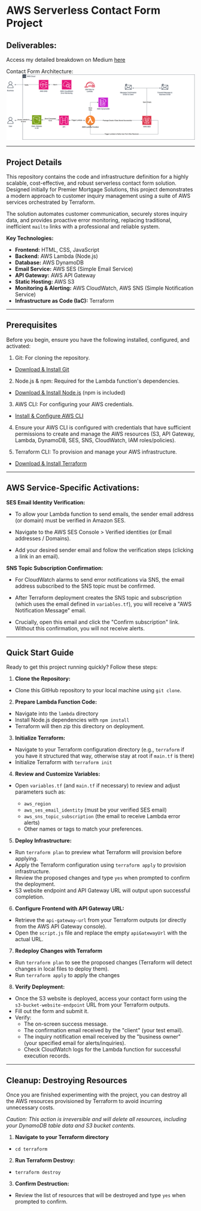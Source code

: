 # AWS Serverless Contact Form Project

## Deliverables: 

Access my detailed breakdown on Medium [here](https://medium.com/@gurniksingh/project-building-a-robust-serverless-contact-form-for-premier-mortgage-solutions-b760ac2b501e)

Contact Form Architecture:
![Contact_Form_Architecture](Contact_Form_Architecture.png)

----------------------------------------------------------------

## Project Details 

This repository contains the code and infrastructure definition for a highly scalable, cost-effective, and robust serverless contact form solution. Designed initially for Premier Mortgage Solutions, this project demonstrates a modern approach to customer inquiry management using a suite of AWS services orchestrated by Terraform.

The solution automates customer communication, securely stores inquiry data, and provides proactive error monitoring, replacing traditional, inefficient ```mailto``` links with a professional and reliable system.

**Key Technologies:**

- **Frontend:** HTML, CSS, JavaScript
- **Backend:** AWS Lambda (Node.js)
- **Database:** AWS DynamoDB
- **Email Service:** AWS SES (Simple Email Service)
- **API Gateway:** AWS API Gateway
- **Static Hosting:** AWS S3
- **Monitoring & Alerting:** AWS CloudWatch, AWS SNS (Simple Notification Service)
- **Infrastructure as Code (IaC):** Terraform

----------------------------------------------------------------

## Prerequisites

Before you begin, ensure you have the following installed, configured, and activated:

1. Git: For cloning the repository.
- [Download & Install Git](https://github.com/git-guides/install-git)

2. Node.js & npm: Required for the Lambda function's dependencies.
- [Download & Install Node.js](https://nodejs.org/en/download) (npm is included)

3. AWS CLI: For configuring your AWS credentials.
- [Install & Configure AWS CLI](https://docs.aws.amazon.com/cli/latest/userguide/getting-started-install.html)

4. Ensure your AWS CLI is configured with credentials that have sufficient permissions to create and manage the AWS resources (S3, API Gateway, Lambda, DynamoDB, SES, SNS, CloudWatch, IAM roles/policies).

5. Terraform CLI: To provision and manage your AWS infrastructure.
- [Download & Install Terraform](https://developer.hashicorp.com/terraform/install)

----------------------------------------------------------------

## AWS Service-Specific Activations:

**SES Email Identity Verification:**

- To allow your Lambda function to send emails, the sender email address (or domain) must be verified in Amazon SES.

- Navigate to the AWS SES Console > Verified identities (or Email addresses / Domains).

- Add your desired sender email and follow the verification steps (clicking a link in an email).

**SNS Topic Subscription Confirmation:**

- For CloudWatch alarms to send error notifications via SNS, the email address subscribed to the SNS topic must be confirmed.

- After Terraform deployment creates the SNS topic and subscription (which uses the email defined in ```variables.tf```), you will receive a "AWS Notification Message" email.

- Crucially, open this email and click the "Confirm subscription" link. Without this confirmation, you will not receive alerts.

----------------------------------------------------------------

## Quick Start Guide

Ready to get this project running quickly? Follow these steps:

1. **Clone the Repository:** 

- Clone this GitHub repository to your local machine using ```git clone```.

2. **Prepare Lambda Function Code:** 

- Navigate into the ```lambda``` directory
- Install Node.js dependencies with ```npm install```
- Terraform will then zip this directory on deployment.

3. **Initialize Terraform:**

- Navigate to your Terraform configuration directory (e.g., ```terraform``` if you have it structured that way, otherwise stay at root if ```main.tf``` is there)
- Initialize Terraform with ```terraform init```

4. **Review and Customize Variables:**

- Open ```variables.tf``` (and ```main.tf``` if necessary) to review and adjust parameters such as:

    - ```aws_region```
    - ```aws_ses_email_identity``` (must be your verified SES email)
    - ```aws_sns_topic_subscription``` (the email to receive Lambda error alerts)
    - Other names or tags to match your preferences.

5. **Deploy Infrastructure:**

- Run ```terraform plan``` to preview what Terraform will provision before applying.
- Apply the Terraform configuration using ```terraform apply``` to provision infrastructure.
- Review the proposed changes and type ```yes``` when prompted to confirm the deployment. 
- S3 website endpoint and API Gateway URL will output upon successful completion.

6. **Configure Frontend with API Gateway URL:**

- Retrieve the ```api-gateway-url``` from your Terraform outputs (or directly from the AWS API Gateway console).
- Open the ```script.js``` file and replace the empty ```apiGatewayUrl``` with the actual URL.

7. **Redeploy Changes with Terraform**
- Run ```terraform plan``` to see the proposed changes (Terraform will detect changes in local files to deploy them).
- Run ```terraform apply``` to apply the changes

8. **Verify Deployment:**

- Once the S3 website is deployed, access your contact form using the ```s3-bucket-website-endpoint``` URL from your Terraform outputs.
- Fill out the form and submit it.
- Verify:
    - The on-screen success message.
    - The confirmation email received by the "client" (your test email).
    - The inquiry notification email received by the "business owner" (your specified email for alerts/inquiries).
    - Check CloudWatch logs for the Lambda function for successful execution records.

----------------------------------------------------------------

## Cleanup: Destroying Resources

Once you are finished experimenting with the project, you can destroy all the AWS resources provisioned by Terraform to avoid incurring unnecessary costs.

*Caution: This action is irreversible and will delete all resources, including your DynamoDB table data and S3 bucket contents.*

1. **Navigate to your Terraform directory**
- ```cd terraform```

2. **Run Terraform Destroy:**
- ```terraform destroy```

3. **Confirm Destruction:** 
- Review the list of resources that will be destroyed and type ```yes``` when prompted to confirm.